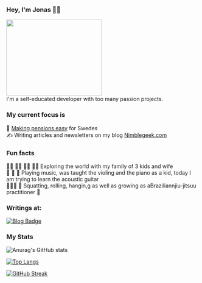
### Hey, I'm Jonas 👋🏽 

<div align="">
  <img src="https://media.giphy.com/media/R03zWv5p1oNSQd91EP/giphy.gif" width="250" height="200"/>
</div>

  <div align="">
  I'm a self-educated developer with too many passion projects. 
  </div>

<div align="">
  <h3 align="">
    My current focus is
  </h3>
  </div>

 <div align="">
🚀 <a href="https://investor.nordea.se/nora-pension/public/">Making pensions easy</a> for Swedes <br>
    ✍️ Writing articles and newsletters on my blog <a href="https://www.nimblegeek.com/">Nimblegeek.com</a> <br>
  </div>

<div align="">
  <h3 align="">
Fun facts </h3>
  👧🏼 👦🏻 👧🏽 👩🏻  Exploring the world with my family of 3 kids and wife <br>
   🎻 🎹 🎸 Playing music, was taught the violing and the piano as a kid, today I am trying to learn the acoustic guitar <br>
  🤸🏽‍♂️ 🐒 Squatting, rolling, hangin,g as well as growing as aBraziliannjiu-jitsuu practitioner 🥋  <br>
  </div>


<h3 align=""> 
Writings at:
</h3>
<div align="">
 <a href="https://www.nimblegeek.com/">
  <img src="https://img.shields.io/badge/Nimblegeek-purple?style=for-the-badge&logo=blog&logoColor=white" alt="Blog Badge"/>
 </a>
</div>

### My Stats 

![Anurag's GitHub stats](https://github-readme-stats.vercel.app/api?username=nimblegeek&theme=dark&show_icons=true&layout=compact)
    
[![Top Langs](https://github-readme-stats.vercel.app/api/top-langs/?username=nimblegeek&layout=compact&theme=dark)](https://github.com/nimblegeek/github-readme-stats)
    
[![GitHub Streak](https://github-readme-streak-stats.herokuapp.com/?user=nimblegeek&theme=dark)](https://git.io/streak-stats)
    
       
